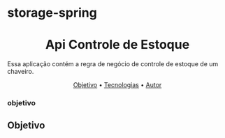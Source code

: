 # storage-spring
<h1 align="center">Api Controle de Estoque</h1>
<p>Essa aplicação contém a regra de negócio de controle de estoque de um chaveiro.</p>
<p align="center">
 <a href="#objetivo">Objetivo</a> •
 <a href="#tecnologias">Tecnologias</a> • 
 <a href="#autor">Autor</a>
</p>

### objetivo
<h2>Objetivo</h2>
